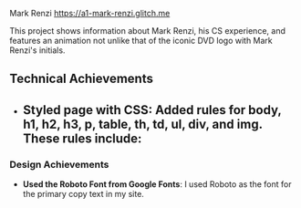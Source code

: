 Mark Renzi
https://a1-mark-renzi.glitch.me

This project shows information about Mark Renzi, his CS experience, and features an animation not unlike that of the iconic DVD logo with Mark Renzi's initials.

## Technical Achievements
- **Styled page with CSS**: Added rules for body, h1, h2, h3, p, table, th, td, ul, div, and img. These rules include:
    - 

### Design Achievements
- **Used the Roboto Font from Google Fonts**: I used Roboto as the font for the primary copy text in my site.

